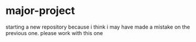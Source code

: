 # major-project
starting a new repository because i think i may have made a mistake on the previous one. please work with this one
